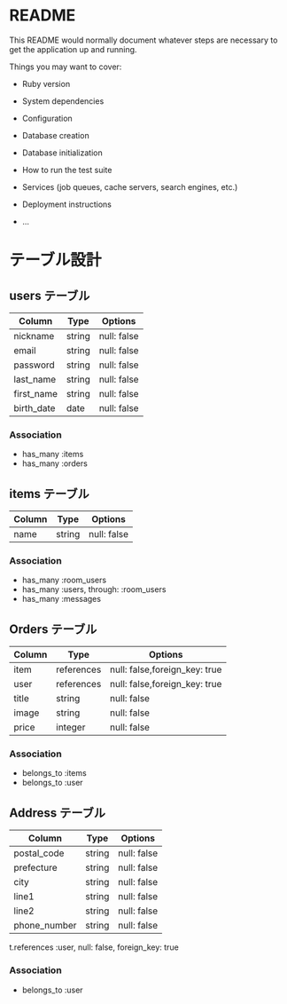 # README

This README would normally document whatever steps are necessary to get the
application up and running.

Things you may want to cover:

* Ruby version

* System dependencies

* Configuration

* Database creation

* Database initialization

* How to run the test suite

* Services (job queues, cache servers, search engines, etc.)

* Deployment instructions

* ...
# テーブル設計

## users テーブル

| Column             | Type   | Options     |
| ------------------ | ------ | ----------- |
| nickname           | string | null: false |
| email              | string | null: false |
| password           | string | null: false |
| last_name          | string | null: false |
| first_name         | string | null: false |
| birth_date         | date   | null: false |

### Association

- has_many :items
- has_many :orders

## items テーブル

| Column | Type   | Options     |
| ------ | ------ | ----------- |
| name   | string | null: false |

### Association

- has_many :room_users
- has_many :users, through: :room_users
- has_many :messages

## Orders テーブル

| Column | Type       | Options                        |
| ------ | ---------- | ------------------------------ |
| item   | references | null: false,foreign_key: true  |
| user   | references | null: false,foreign_key: true  |
| title  | string     | null: false                    |
| image  | string     | null: false                    |
| price  | integer    | null: false                    |

### Association

- belongs_to :items
- belongs_to :user

## Address テーブル

| Column      | Type       | Options                        |
| -------     | ---------- | ------------------------------ |
| postal_code |string      | null: false                    |
| prefecture  |string      | null: false                    |
| city        |string      | null: false                    |
| line1       |string      | null: false                    |
| line2       |string      | null: false                    |
| phone_number|string      | null: false                    |
t.references :user, null: false, foreign_key: true

### Association

- belongs_to :user